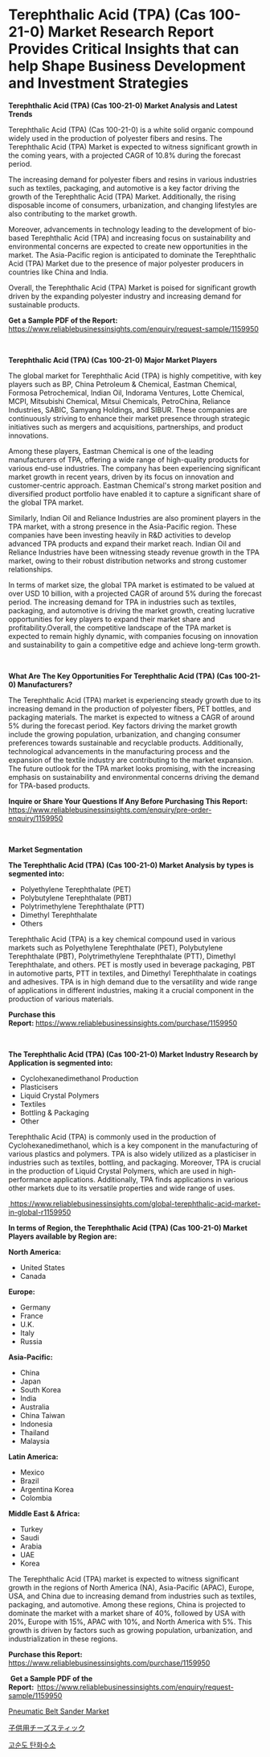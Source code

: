 <p><h1>Terephthalic Acid (TPA) (Cas 100-21-0) Market Research Report Provides Critical Insights that can help Shape Business Development and Investment Strategies</h1></p><p><strong>Terephthalic Acid (TPA) (Cas 100-21-0) Market Analysis and Latest Trends</strong></p>
<p><p>Terephthalic Acid (TPA) (Cas 100-21-0) is a white solid organic compound widely used in the production of polyester fibers and resins. The Terephthalic Acid (TPA) Market is expected to witness significant growth in the coming years, with a projected CAGR of 10.8% during the forecast period.</p><p>The increasing demand for polyester fibers and resins in various industries such as textiles, packaging, and automotive is a key factor driving the growth of the Terephthalic Acid (TPA) Market. Additionally, the rising disposable income of consumers, urbanization, and changing lifestyles are also contributing to the market growth.</p><p>Moreover, advancements in technology leading to the development of bio-based Terephthalic Acid (TPA) and increasing focus on sustainability and environmental concerns are expected to create new opportunities in the market. The Asia-Pacific region is anticipated to dominate the Terephthalic Acid (TPA) Market due to the presence of major polyester producers in countries like China and India.</p><p>Overall, the Terephthalic Acid (TPA) Market is poised for significant growth driven by the expanding polyester industry and increasing demand for sustainable products.</p></p>
<p><strong>Get a Sample PDF of the Report:&nbsp;</strong> <a href="https://www.reliablebusinessinsights.com/enquiry/request-sample/1159950">https://www.reliablebusinessinsights.com/enquiry/request-sample/1159950</a></p>
<p>&nbsp;</p>
<p><strong>Terephthalic Acid (TPA) (Cas 100-21-0) Major Market Players</strong></p>
<p><p>The global market for Terephthalic Acid (TPA) is highly competitive, with key players such as BP, China Petroleum & Chemical, Eastman Chemical, Formosa Petrochemical, Indian Oil, Indorama Ventures, Lotte Chemical, MCPI, Mitsubishi Chemical, Mitsui Chemicals, PetroChina, Reliance Industries, SABIC, Samyang Holdings, and SIBUR. These companies are continuously striving to enhance their market presence through strategic initiatives such as mergers and acquisitions, partnerships, and product innovations.</p><p>Among these players, Eastman Chemical is one of the leading manufacturers of TPA, offering a wide range of high-quality products for various end-use industries. The company has been experiencing significant market growth in recent years, driven by its focus on innovation and customer-centric approach. Eastman Chemical's strong market position and diversified product portfolio have enabled it to capture a significant share of the global TPA market.</p><p>Similarly, Indian Oil and Reliance Industries are also prominent players in the TPA market, with a strong presence in the Asia-Pacific region. These companies have been investing heavily in R&D activities to develop advanced TPA products and expand their market reach. Indian Oil and Reliance Industries have been witnessing steady revenue growth in the TPA market, owing to their robust distribution networks and strong customer relationships.</p><p>In terms of market size, the global TPA market is estimated to be valued at over USD 10 billion, with a projected CAGR of around 5% during the forecast period. The increasing demand for TPA in industries such as textiles, packaging, and automotive is driving the market growth, creating lucrative opportunities for key players to expand their market share and profitability.Overall, the competitive landscape of the TPA market is expected to remain highly dynamic, with companies focusing on innovation and sustainability to gain a competitive edge and achieve long-term growth.</p></p>
<p>&nbsp;</p>
<p><strong>What Are The Key Opportunities For Terephthalic Acid (TPA) (Cas 100-21-0) Manufacturers?</strong></p>
<p><p>The Terephthalic Acid (TPA) market is experiencing steady growth due to its increasing demand in the production of polyester fibers, PET bottles, and packaging materials. The market is expected to witness a CAGR of around 5% during the forecast period. Key factors driving the market growth include the growing population, urbanization, and changing consumer preferences towards sustainable and recyclable products. Additionally, technological advancements in the manufacturing process and the expansion of the textile industry are contributing to the market expansion. The future outlook for the TPA market looks promising, with the increasing emphasis on sustainability and environmental concerns driving the demand for TPA-based products.</p></p>
<p><strong>Inquire or Share Your Questions If Any Before Purchasing This Report:</strong> <a href="https://www.reliablebusinessinsights.com/enquiry/pre-order-enquiry/1159950">https://www.reliablebusinessinsights.com/enquiry/pre-order-enquiry/1159950</a></p>
<p>&nbsp;</p>
<p><strong>Market Segmentation</strong></p>
<p><strong>The Terephthalic Acid (TPA) (Cas 100-21-0) Market Analysis by types is segmented into:</strong></p>
<p><ul><li>Polyethylene Terephthalate (PET)</li><li>Polybutylene Terephthalate (PBT)</li><li>Polytrimethylene Terephthalate (PTT)</li><li>Dimethyl Terephthalate</li><li>Others</li></ul></p>
<p><p>Terephthalic Acid (TPA) is a key chemical compound used in various markets such as Polyethylene Terephthalate (PET), Polybutylene Terephthalate (PBT), Polytrimethylene Terephthalate (PTT), Dimethyl Terephthalate, and others. PET is mostly used in beverage packaging, PBT in automotive parts, PTT in textiles, and Dimethyl Terephthalate in coatings and adhesives. TPA is in high demand due to the versatility and wide range of applications in different industries, making it a crucial component in the production of various materials.</p></p>
<p><strong>Purchase this Report:&nbsp;</strong><a href="https://www.reliablebusinessinsights.com/purchase/1159950">https://www.reliablebusinessinsights.com/purchase/1159950</a></p>
<p>&nbsp;</p>
<p><strong>The Terephthalic Acid (TPA) (Cas 100-21-0) Market Industry Research by Application is segmented into:</strong></p>
<p><ul><li>Cyclohexanedimethanol Production</li><li>Plasticisers</li><li>Liquid Crystal Polymers</li><li>Textiles</li><li>Bottling & Packaging</li><li>Other</li></ul></p>
<p><p>Terephthalic Acid (TPA) is commonly used in the production of Cyclohexanedimethanol, which is a key component in the manufacturing of various plastics and polymers. TPA is also widely utilized as a plasticiser in industries such as textiles, bottling, and packaging. Moreover, TPA is crucial in the production of Liquid Crystal Polymers, which are used in high-performance applications. Additionally, TPA finds applications in various other markets due to its versatile properties and wide range of uses.</p></p>
<p><a href="https://www.reliablebusinessinsights.com/global-terephthalic-acid-market-in-global-r1159950">&nbsp;https://www.reliablebusinessinsights.com/global-terephthalic-acid-market-in-global-r1159950</a></p>
<p><strong>In terms of Region, the Terephthalic Acid (TPA) (Cas 100-21-0) Market Players available by Region are:</strong></p>
<p>
    <p> <strong> North America: </strong>
        <ul>
            <li>United States</li>
            <li>Canada</li>
        </ul>
        </p> 
    <p> <strong> Europe: </strong>
        <ul>
            <li>Germany</li>
            <li>France</li>
            <li>U.K.</li>
            <li>Italy</li>
            <li>Russia</li>
        </ul>
        </p> 
    <p> <strong> Asia-Pacific: </strong>
        <ul>
            <li>China</li>
            <li>Japan</li>
            <li>South Korea</li>
            <li>India</li>
            <li>Australia</li>
            <li>China Taiwan</li>
            <li>Indonesia</li>
            <li>Thailand</li>
            <li>Malaysia</li>
        </ul>
        </p> 
    <p> <strong> Latin America: </strong>
        <ul>
            <li>Mexico</li>
            <li>Brazil</li>
            <li>Argentina Korea</li>
            <li>Colombia</li>
        </ul>
        </p> 
    <p> <strong> Middle East & Africa: </strong>
        <ul>
            <li>Turkey</li>
            <li>Saudi</li>
            <li>Arabia</li>
            <li>UAE</li>
            <li>Korea</li>
        </ul>
    </p>
    </p>
<p><p>The Terephthalic Acid (TPA) market is expected to witness significant growth in the regions of North America (NA), Asia-Pacific (APAC), Europe, USA, and China due to increasing demand from industries such as textiles, packaging, and automotive. Among these regions, China is projected to dominate the market with a market share of 40%, followed by USA with 20%, Europe with 15%, APAC with 10%, and North America with 5%. This growth is driven by factors such as growing population, urbanization, and industrialization in these regions.</p></p>
<p><strong>Purchase this Report: </strong><a href="https://www.reliablebusinessinsights.com/purchase/1159950">https://www.reliablebusinessinsights.com/purchase/1159950</a></p>
<p>&nbsp;<strong>Get a Sample PDF of the Report:&nbsp;&nbsp;</strong><a href="https://www.reliablebusinessinsights.com/enquiry/request-sample/1159950">https://www.reliablebusinessinsights.com/enquiry/request-sample/1159950</a></p>
<p><strong></strong></p>
<p><p><a href="https://view.publitas.com/reportprime-1/pneumatic-belt-sander-market-comprehensive-assessment-by-type-application-and-geography/">Pneumatic Belt Sander Market</a></p><p><a href="https://medium.com/@teridactyl90/%E5%AD%90%E4%BE%9B%E5%90%91%E3%81%91%E3%83%81%E3%83%BC%E3%82%BA%E3%82%B9%E3%83%86%E3%82%A3%E3%83%83%E3%82%AF%E5%B8%82%E5%A0%B4-%E7%A8%AE%E9%A1%9E-%E7%94%A8%E9%80%94-%E5%9C%B0%E7%90%86%E3%81%AB%E3%82%88%E3%82%8B%E5%8C%85%E6%8B%AC%E7%9A%84%E3%81%AA%E8%A9%95%E4%BE%A1-60f5fe75cc52">子供用チーズスティック</a></p><p><a href="https://medium.com/@obiemante1922/%EA%B3%A0%EC%88%9C%EB%8F%84-%ED%83%84%ED%99%94%EC%88%98%EC%86%8C-%EC%8B%9C%EC%9E%A5-%EC%97%B0%EA%B5%AC-%EB%B3%B4%EA%B3%A0%EC%84%9C-2024%EB%85%84%EB%B6%80%ED%84%B0-2031%EB%85%84%EA%B9%8C%EC%A7%80%EC%9D%98-%EC%97%AD%EC%82%AC%EC%99%80-%EC%98%88%EC%B8%A1-4abddb9b9d3d">고순도 탄화수소</a></p></p>